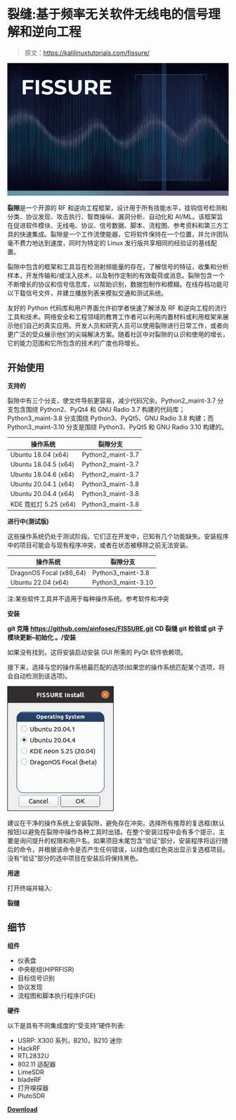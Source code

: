 # 裂缝:基于频率无关软件无线电的信号理解和逆向工程

> 原文：<https://kalilinuxtutorials.com/fissure/>

[![](img//1c7a99571bb9e55003e3ac81718597b8.png)](https://blogger.googleusercontent.com/img/b/R29vZ2xl/AVvXsEgN68I5NCkZre7G95whxiw2q7BNaPWkp1-yXzReVV85UtgDYBFiG-ioogBMYVjN8XQfKCyACy1naCL6bYkEuy9-jm4O1GmpWWmNpS2YOsom5PqJfRP77r7BO0VAmTZ40dLc4htocPqbf7HFUjHk0Mlvnos7hdI7FwKqkMNgkmn9KzFdhwRg_qz7b4QZ/s728/fissure%20(1).png)

**裂隙**是一个开源的 RF 和逆向工程框架，设计用于所有技能水平，挂钩信号检测和分类、协议发现、攻击执行、智商操纵、漏洞分析、自动化和 AI/ML。该框架旨在促进软件模块、无线电、协议、信号数据、脚本、流程图、参考资料和第三方工具的快速集成。裂隙是一个工作流使能器，它将软件保持在一个位置，并允许团队毫不费力地达到速度，同时为特定的 Linux 发行版共享相同的经验证的基线配置。

裂隙中包含的框架和工具旨在检测射频能量的存在，了解信号的特征，收集和分析样本，开发传输和/或注入技术，以及制作定制的有效载荷或消息。裂隙包含一个不断增长的协议和信号信息库，以帮助识别，数据包制作和模糊。在线存档功能可以下载信号文件，并建立播放列表来模拟交通和测试系统。

友好的 Python 代码库和用户界面允许初学者快速了解涉及 RF 和逆向工程的流行工具和技术。网络安全和工程领域的教育工作者可以利用内置材料或利用框架来展示他们自己的真实应用。开发人员和研究人员可以使用裂隙进行日常工作，或者向更广泛的受众展示他们的尖端解决方案。随着社区中对裂隙的认识和使用的增长，它的能力范围和它所包含的技术的广度也将增长。

## 开始使用

**支持的**

裂隙中有三个分支，使文件导航更容易，减少代码冗余。Python2_maint-3.7 分支包含围绕 Python2、PyQt4 和 GNU Radio 3.7 构建的代码库；Python3_maint-3.8 分支围绕 Python3、PyQt5、GNU Radio 3.8 构建；而 Python3_maint-3.10 分支是围绕 Python3、PyQt5 和 GNU Radio 3.10 构建的。

| 操作系统 | 裂隙分支 |
| --- | --- |
| Ubuntu 18.04 (x64) | Python2_maint-3.7 |
| Ubuntu 18.04.5 (x64) | Python2_maint-3.7 |
| Ubuntu 18.04.6 (x64) | Python2_maint-3.7 |
| Ubuntu 20.04.1 (x64) | Python3_maint-3.8 |
| Ubuntu 20.04.4 (x64) | Python3_maint-3.8 |
| KDE 霓虹灯 5.25 (x64) | Python3_maint-3.8 |

**进行中(测试版)**

这些操作系统仍处于测试阶段。它们正在开发中，已知有几个功能缺失。安装程序中的项目可能会与现有程序冲突，或者在状态被移除之前无法安装。

| 操作系统 | 裂隙分支 |
| --- | --- |
| DragonOS Focal (x86_64) | Python3_maint-3.8 |
| Ubuntu 22.04 (x64) | Python3_maint-3.10 |

注:某些软件工具并不适用于每种操作系统。参考软件和冲突

**安装**

**git 克隆 https://github.com/ainfosec/FISSURE.git
CD 裂缝
git 检验或
git 子模块更新–初始化
。/安装**

如果没有找到，这将安装启动安装 GUI 所需的 PyQt 软件依赖项。

接下来，选择与您的操作系统最匹配的选项(如果您的操作系统匹配某个选项，将会自动检测到该选项)。

![](img//f0baa5f23e8596868da51a91b6ec4ef5.png)

建议在干净的操作系统上安装裂隙，避免存在冲突。选择所有推荐的复选框(默认按钮)以避免在裂隙中操作各种工具时出错。在整个安装过程中会有多个提示，主要是询问提升的权限和用户名。如果项目末尾包含“验证”部分，安装程序将运行随后的命令，并根据该命令是否产生任何错误，以绿色或红色突出显示复选框项目。没有“验证”部分的选中项目在安装后将保持黑色。

**用途**

打开终端并输入:

**裂缝**

## 细节

**组件**

*   仪表盘
*   中央枢纽(HIPRFISR)
*   目标信号识别
*   协议发现
*   流程图和脚本执行程序(FGE)

**硬件**

以下是具有不同集成度的“受支持”硬件列表:

*   USRP: X300 系列，B210，B210 迷你
*   HackRF
*   RTL2832U
*   802.11 适配器
*   LimeSDR
*   bladeRF
*   打开嗅探器
*   PlutoSDR

[**Download**](https://github.com/ainfosec/FISSURE)